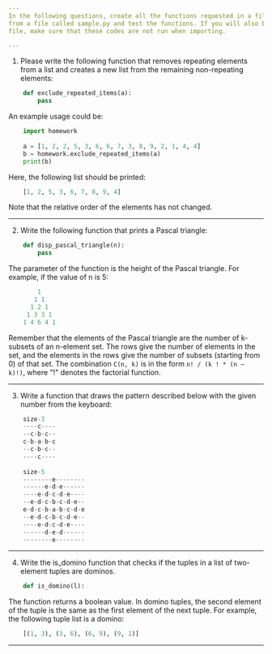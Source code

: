 ```yaml
---
In the following questions, create all the functions requested in a file called homework.py. Then import this file
from a file called sample.py and test the functions. If you will also be doing the test procedures in the homework.py
file, make sure that these codes are not run when importing.

---
```


1. Please write the following function that removes repeating elements from a list and creates a new list from the
remaining non-repeating elements:

```python
    def exclude_repeated_items(a):
        pass
```

An example usage could be:

```python
    import homework
    
    a = [1, 2, 2, 5, 3, 6, 6, 7, 3, 8, 9, 2, 1, 4, 4]
    b = homework.exclude_repeated_items(a)
    print(b)

```

Here, the following list should be printed:

```python
    [1, 2, 5, 3, 6, 7, 8, 9, 4]
```

Note that the relative order of the elements has not changed.

---

2. Write the following function that prints a Pascal triangle:

```python
    def disp_pascal_triangle(n):
        pass
```

The parameter of the function is the height of the Pascal triangle. For example, if the value of n is 5:

```python
        1
       1 1
      1 2 1
     1 3 3 1
    1 4 6 4 1
```

Remember that the elements of the Pascal triangle are the number of k-subsets of an n-element set. The rows give the 
number of elements in the set, and the elements in the rows give the number of subsets (starting from 0) of that set. 
The combination `C(n, k)` is in the form `n! / (k ! * (n – k)!)`, where "!" denotes the factorial function.

---

3. Write a function that draws the pattern described below with the given number from the keyboard:

```python
    size-3
    ----c----
    --c-b-c--
    c-b-a-b-c
    --c-b-c--
    ----c----
    
    size-5
    --------e--------
    ------e-d-e------
    ----e-d-c-d-e----
    --e-d-c-b-c-d-e--
    e-d-c-b-a-b-c-d-e
    --e-d-c-b-c-d-e--
    ----e-d-c-d-e----
    ------d-e-d------
    --------e--------
```
---

4. Write the is_domino function that checks if the tuples in a list of two-element tuples are dominos.

```python
    def is_domino(l):
```

The function returns a boolean value. In domino tuples, the second element of the tuple is the same as the first
element of the next tuple. For example, the following tuple list is a domino:

```python
    [(1, 3), (3, 6), (6, 9), (9, 1)]
```
---
